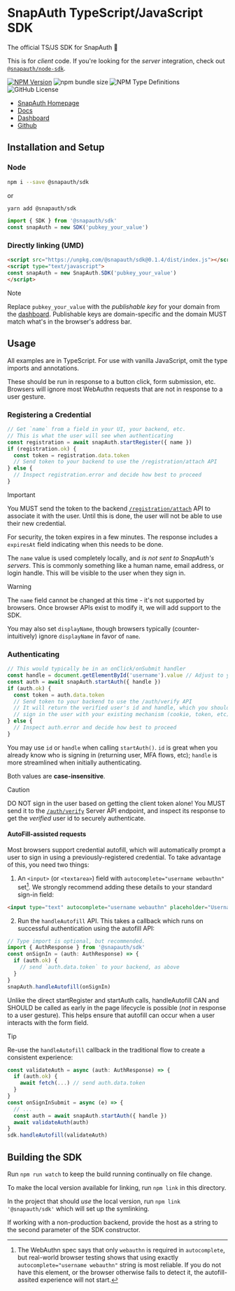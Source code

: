 # SnapAuth TypeScript/JavaScript SDK

The official TS/JS SDK for SnapAuth 🫰

This is for _client_ code.
If you're looking for the _server_ integration, check out [`@snapauth/node-sdk`](https://github.com/snapauthapp/sdk-node).

[![NPM Version](https://img.shields.io/npm/v/%40snapauth%2Fsdk)](https://www.npmjs.com/package/@snapauth/sdk)
![npm bundle size](https://img.shields.io/bundlephobia/minzip/%40snapauth%2Fsdk)
![NPM Type Definitions](https://img.shields.io/npm/types/%40snapauth%2Fsdk)
![GitHub License](https://img.shields.io/github/license/snapauthapp/sdk-typescript)

- [SnapAuth Homepage](https://www.snapauth.app)
- [Docs](https://docs.snapauth.app)
- [Dashboard](https://dashboard.snapauth.app)
- [Github](https://github.com/snapauthapp/sdk-typescript)

## Installation and Setup
### Node
```bash
npm i --save @snapauth/sdk
```
or
```bash
yarn add @snapauth/sdk
```

```typescript
import { SDK } from '@snapauth/sdk'
const snapAuth = new SDK('pubkey_your_value')
```

### Directly linking (UMD)
```html
<script src="https://unpkg.com/@snapauth/sdk@0.1.4/dist/index.js"></script>
<script type="text/javascript">
const snapAuth = new SnapAuth.SDK('pubkey_your_value')
</script>
```

> [!NOTE]
> Replace `pubkey_your_value` with the _publishable key_ for your domain from the [dashboard](https://dashboard.snapauth.app).
> Publishable keys are domain-specific and the domain MUST match what's in the browser's address bar.

## Usage
All examples are in TypeScript.
For use with vanilla JavaScript, omit the type imports and annotations.

These should be run in response to a button click, form submission, etc.
Browsers will ignore most WebAuthn requests that are not in response to a user gesture.

### Registering a Credential

```typescript
// Get `name` from a field in your UI, your backend, etc.
// This is what the user will see when authenticating
const registration = await snapAuth.startRegister({ name })
if (registration.ok) {
  const token = registration.data.token
  // Send token to your backend to use the /registration/attach API
} else {
  // Inspect registration.error and decide how best to proceed
}
```

> [!IMPORTANT]
> You MUST send the token to the backend [`/registration/attach`](https://docs.snapauth.app/server.html#attach-registration-token) API to associate it with the user.
> Until this is done, the user will not be able to use their new credential.
>
> For security, the token expires in a few minutes.
> The response includes a `expiresAt` field indicating when this needs to be done.

The `name` value is used completely locally, and _is not sent to SnapAuth's servers_.
This is commonly something like a human name, email address, or login handle.
This will be visible to the user when they sign in.

> [!WARNING]
> The `name` field cannot be changed at this time - it's not supported by browsers.
> Once browser APIs exist to modify it, we will add support to the SDK.

You may also set `displayName`, though browsers typically (counter-intuitively) ignore `displayName` in favor of `name`.


### Authenticating

```typescript
// This would typically be in an onClick/onSubmit handler
const handle = document.getElementById('username').value // Adjust to your UI
const auth = await snapAuth.startAuth({ handle })
if (auth.ok) {
  const token = auth.data.token
  // Send token to your backend to use the /auth/verify API
  // It will return the verified user's id and handle, which you should use to
  // sign in the user with your existing mechanism (cookie, token, etc)
} else {
  // Inspect auth.error and decide how best to proceed
}
```

You may use `id` or `handle` when calling `startAuth()`.
`id` is great when you already know who is signing in (returning user, MFA flows, etc); `handle` is more streamlined when initially authenticating.

Both values are **case-insensitive**.

> [!CAUTION]
> DO NOT sign in the user based on getting the client token alone!
> You MUST send it to the [`/auth/verify`](https://docs.snapauth.app/server.html#verify-authentication-token) Server API endpoint, and inspect its response to get the _verified_ user id to securely authenticate.

#### AutoFill-assisted requests

Most browsers support credential autofill, which will automatically prompt a user to sign in using a previously-registered credential.
To take advantage of this, you need two things:

1) An `<input>` (or `<textarea>`) field with `autocomplete="username webauthn"` set[^1].
   We strongly recommend adding these details to your standard sign-in field:
```html
<input type="text" autocomplete="username webauthn" placeholder="Username" />
```

2) Run the `handleAutofill` API. This takes a callback which runs on successful authentication using the autofill API:
```typescript
// Type import is optional, but recommended.
import { AuthResponse } from '@snapauth/sdk'
const onSignIn = (auth: AuthResponse) => {
  if (auth.ok) {
    // send `auth.data.token` to your backend, as above
  }
}
snapAuth.handleAutofill(onSignIn)
```

Unlike the direct startRegister and startAuth calls, handleAutofill CAN and SHOULD be called as early in the page lifecycle is possible (_not_ in response to a user gesture).
This helps ensure that autofill can occur when a user interacts with the form field.

> [!TIP]
> Re-use the `handleAutofill` callback in the traditional flow to create a consistent experience:

```typescript
const validateAuth = async (auth: AuthResponse) => {
  if (auth.ok) {
    await fetch(...) // send auth.data.token
  }
}
const onSignInSubmit = async (e) => {
  // ...
  const auth = await snapAuth.startAuth({ handle })
  await validateAuth(auth)
}
sdk.handleAutofill(validateAuth)
```

## Building the SDK

Run `npm run watch` to keep the build running continually on file change.

To make the local version available for linking, run `npm link` in this directory.

In the project that should _use_ the local version, run `npm link '@snapauth/sdk'` which will set up the symlinking.

If working with a non-production backend, provide the host as a string to the second parameter of the SDK constructor.

[^1]: The WebAuthn spec says that only `webauthn` is required in `autocomplete`, but real-world browser testing shows that using exactly `autocomplete="username webauthn"` string is most reliable.
If you do not have this element, or the browser otherwise fails to detect it, the autofill-assited experience will not start.
